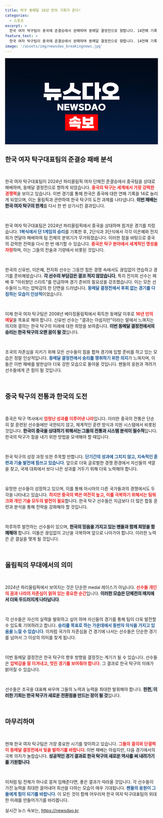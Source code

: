 ```yaml
---
title: 탁구 동메달 16년 만의 기회가 온다!
categories:
  - 스포츠
excerpt: >
  한국 여자 탁구팀이 중국에 준결승에서 완패하며 동메달 결정전으로 향합니다. 14연패 기록 속, 선수들은 남은 한 경기에서 메달에 대한 열망을 불태우고 있습니다.
feature_text: >
  한국 여자 탁구팀이 중국에 준결승에서 완패하며 동메달 결정전으로 향합니다. 14연패 기록 속, 선수들은 남은 한 경기에서 메달에 대한 열망을 불태우고 있습니다.
image: '/assets/img/newsdao_breakingnews.jpg'
---
```


<p><img src="/assets/img/newsdao_breakingnews.jpg" alt="ontimetimes 속보" /></p>

<h2 data-ke-size="size26">한국 여자 탁구대표팀의 준결승 패배 분석</h2>

<p data-ke-size="size16">&nbsp;</p>

<p>한국 여자 탁구대표팀이 2024년 파리올림픽 여자 단체전 준결승에서 중국팀을 상대로 패배하며, 동메달 결정전으로 향하게 되었습니다. <b><span style="color: #ee2323;">중국의 탁구는 세계에서 가장 강력한 경쟁력</span></b>을 보이고 있습니다. 이번 경기를 통해 한국은 중국에 대한 연패 기록을 14로 늘리게 되었으며, 이는 올림픽과 관련하여 한국 탁구의 도전 과제를 나타냅니다. <b><span style="background-color: #21538527;">이번 패배는 한국 여자 탁구의 한계</span></b>를 다시 한 번 상기시킨 결과입니다.</p>

<p data-ke-size="size16">&nbsp;</p>

<p>한국 여자 탁구대표팀은 2024년 파리올림픽에서 중국을 상대하며 힘겨운 경기를 치렀습니다. <b><span style="color: #1a5490;">1복식에서 단 1게임의 승리</span></b>를 기록한 후, 2단식과 3단식에서 각각 이은혜와 전지희가 연달아 패배하여 팀 전체의 분위기가 무거워졌습니다. 이러한 점을 바탕으로 중국의 강력한 전력을 다시 한 번 얘기할 수 있습니다. <b><span style="color: #ee2323;">중국은 탁구 분야에서 세계적인 명성을 자랑</span></b>하며, 이는 그들의 전술과 기량에서 비롯된 것입니다.</p>

<p data-ke-size="size16">&nbsp;</p>

<p>한국의 신유빈, 이은혜, 전지희 선수는 그동안 힘든 경쟁 속에서도 끊임없이 연습하고 경기를 준비해왔습니다. <b><span style="background-color: #21538527;">각 선수의 부담감은 결코 적지 않았습니다</span></b>, 특히 전지희 선수는 패배 후 "아쉬웠던 스타트"를 언급하며 경기 준비의 필요성을 강조했습니다. 이는 모든 선수들이 느끼는 압박감의 한 단면을 드러냅니다. <b><span style="color: #1a5490;">동메달 결정전에서 후회 없는 경기를 다짐하는 모습이 인상적</span></b>이었습니다.</p>

<p data-ke-size="size16">&nbsp;</p>

<p>이제 한국 여자 탁구팀은 2008년 베이징올림픽에서 획득한 동메달 이후로 <b><span style="color: #ee2323;">16년 만의 메달</span></b>을 목표로 해야 합니다. 신유빈 선수는 "결과는 아쉽지만"이라는 말에서 느껴지는 의지와 결의는 한국 탁구의 미래에 대한 희망을 보여줍니다. <b><span style="background-color: #21538527;">이번 동메달 결정전에서의 승리는 한국 탁구의 오랜 꿈이 될 것</span></b>입니다. </p>

<p data-ke-size="size16">&nbsp;</p>

<p>조국의 자존심을 지키기 위해 모든 선수들이 힘을 합쳐 경기에 임할 준비를 하고 있는 모습은 정말 인상적입니다. <b><span style="color: #1a5490;">동메달 결정전에서 승리를 쟁취하기 위한 의지</span></b>가 느껴지며, 이들은 이번 패배를 발판삼아 더욱 강한 모습으로 돌아올 것입니다. 팬들의 응원과 격려가 선수들에게 큰 힘이 될 것입니다. </p>

<p data-ke-size="size16">&nbsp;</p>

<h2 data-ke-size="size26">중국 탁구의 전통과 한국의 도전</h2>

<p data-ke-size="size16">&nbsp;</p>

<p>중국은 탁구 역사에서 <b><span style="color: #ee2323;">엄청난 성과를 이루어낸 나라</span></b>입니다. 이러한 중국의 전통은 단순히 잘 훈련된 선수들에만 국한되지 않고, 체계적인 훈련 방식과 지원 시스템에서 비롯된 것입니다. <b><span style="background-color: #21538527;">한국이 중국을 상대하기 위해서는 그들의 전통과 시스템 분석이 필수적</span></b>입니다. 한국의 탁구가 힘을 내기 위한 방법을 모색해야 할 때입니다. </p>

<p data-ke-size="size16">&nbsp;</p>

<p>한국 탁구의 성장 과정 또한 주목할 만합니다. <b><span style="color: #1a5490;">단기간의 성과에 그치지 않고, 지속적인 훈련과 기술 발전에 힘쓰고 있습니다</span></b>. 앞으로 더욱 글로벌한 경쟁 환경에서 자신들의 색깔을 찾고, 국제 대회에서 보다 나은 성과를 거두기 위해 더욱 노력해야 합니다.</p>

<p data-ke-size="size16">&nbsp;</p>

<p>유망한 선수들이 성장하고 있으며, 이를 통해 아시아의 다른 국가들과의 경쟁에서도 두각을 나타내고 있습니다. <b><span style="color: #ee2323;">하지만 중국의 벽은 여전히 높고, 이를 극복하기 위해서는 팀워크와 개인 기술 모두의 발전이 필요</span></b>합니다. 한국 탁구 선수들은 지금보다 더 많은 합동 훈련과 분석을 통해 전략을 강화해야 할 것입니다. </p>

<p data-ke-size="size16">&nbsp;</p>

<p>하루하루 발전하는 선수들이 있으며, <b><span style="background-color: #21538527;">한국의 믿음을 가지고 있는 팬들과 함께 희망을 함께해야</span></b> 합니다. 이들은 끊임없이 고난을 극복하며 앞으로 나아가야 합니다. 이러한 노력은 곧 결실을 맺게 될 것입니다.</p>

<p data-ke-size="size16">&nbsp;</p>

<h2 data-ke-size="size26">올림픽의 무대에서의 의미</h2>

<p data-ke-size="size16">&nbsp;</p>

<p>2024년 파리올림픽에서 보여지는 것은 단순한 medal 레이스가 아닙니다. <b><span style="color: #ee2323;">선수들 개인의 꿈과 나라의 자존심이 얽혀 있는 중요한 순간</span></b>입니다. <b><span style="background-color: #21538527;">이러한 모습은 단체전의 매치에서 더욱 두드러지게 나타납니다</span></b>. </p>

<p data-ke-size="size16">&nbsp;</p>

<p>각 선수들은 자신의 실력을 발휘하고 싶어 하며 자신들의 경기를 통해 팀이 더욱 발전할 수 있도록 기여하려고 합니다. <b><span style="color: #1a5490;">승리를 목표로 하는 가운데에서 동반자 의식을 가지고 있음을 느낄 수 있습니다</span></b>. 이처럼 국가의 자존심을 건 경기에 나서는 선수들은 단순한 경기를 넘어서 그 이상의 의미를 찾게 됩니다.</p>

<p data-ke-size="size16">&nbsp;</p>

<p>이번 동메달 결정전은 한국 탁구의 향후 방향을 결정짓는 계기가 될 수 있습니다. 선수들은 <b><span style="color: #ee2323;">압박감을 잘 이겨내고, 멋진 경기를 보여줘야 합니다</span></b>. 그 결과로 한국 탁구의 미래가 밝아질 수 있습니다. </p>

<p data-ke-size="size16">&nbsp;</p>

<p>선수들은 조국을 대표해 싸우며 그들의 노력과 능력을 최대한 발휘해야 합니다. <b><span style="background-color: #21538527;">한편, 이러한 기회는 한국 탁구가 새로운 전환점을 만드는 장이 될 것</span></b>입니다. </p>

<p data-ke-size="size16">&nbsp;</p>

<h2 data-ke-size="size26">마무리하며</h2>

<p data-ke-size="size16">&nbsp;</p>

<p>현재 한국 여자 탁구팀은 가장 중요한 시기를 맞이하고 있습니다. <b><span style="color: #ee2323;">그들의 결의와 단결력이 동메달 결정전에서 빛을 발하기를 바랍니다</span></b>. 이번 패배는 아쉽지만, 다음 경기에서의 극복 의지가 놀랍습니다. <b><span style="background-color: #21538527;">성공적인 경기 결과로 한국 탁구의 새로운 역사를 써 내려가기를 기원합니다</span></b>. </p>

<p data-ke-size="size16">&nbsp;</p>

<p>이처럼 팀 전체가 하나로 뭉쳐 임해준다면, 좋은 결과가 따라올 것입니다. 각 선수들이 가진 능력을 최대한 끌어내어 최선을 다하는 모습이 매우 기대됩니다. <b><span style="color:#1a5490;">팬들의 응원이 그들에게 힘이 되기를 바랍니다</span></b>. 이 모든 것이 함께 어우러져 한국 여자 탁구대표팀의 위대한 미래를 만들어가기를 바라봅니다.</p>
실시간 뉴스 속보는, <a href="https://newsdao.kr" rel="dofollow">https://newsdao.kr</a>


